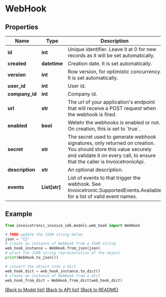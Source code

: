 # WebHook


## Properties

Name | Type | Description | Notes
------------ | ------------- | ------------- | -------------
**id** | **int** | Unique identifier. Leave it at 0 for new records as it will be set automatically. | [optional] 
**created** | **datetime** | Creation date. It is set automatically. | [optional] 
**version** | **int** | Row version, for optimistic concurrency. It is set automatically. | [optional] 
**user_id** | **int** | User id. | [optional] 
**company_id** | **int** | Company id. | [optional] 
**url** | **str** | The url of your application&#39;s endpoint that will receive a POST request when the webhook is fired. | [optional] 
**enabled** | **bool** | Wetehr the webhooks is enabled or not. On creation, this is set to &#x60;true&#x60;. | [optional] 
**secret** | **str** | The secret used to generate webhook signatures, only returned on creation. You should store this value securely and validate it on every call, to ensure that the caller is InvoicetronicApi. | [optional] 
**description** | **str** | An optional description. | [optional] 
**events** | **List[str]** | List of events to that trigger the webhook.  See Invoicetronic.SupportedEvents.Available for a list of valid event names. | [optional] 

## Example

```python
from invoicetronic_invoice_sdk.models.web_hook import WebHook

# TODO update the JSON string below
json = "{}"
# create an instance of WebHook from a JSON string
web_hook_instance = WebHook.from_json(json)
# print the JSON string representation of the object
print(WebHook.to_json())

# convert the object into a dict
web_hook_dict = web_hook_instance.to_dict()
# create an instance of WebHook from a dict
web_hook_from_dict = WebHook.from_dict(web_hook_dict)
```
[[Back to Model list]](../README.md#documentation-for-models) [[Back to API list]](../README.md#documentation-for-api-endpoints) [[Back to README]](../README.md)


